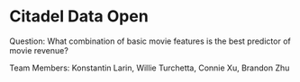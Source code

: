 # Citadel Data Open
Question: What combination of basic movie features is the best predictor of movie revenue?

Team Members: Konstantin Larin, Willie Turchetta, Connie Xu, Brandon Zhu
